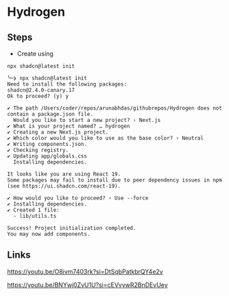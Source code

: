 # Hydrogen


## Steps

* Create using

```
npx shadcn@latest init
```

```
╰─❯ npx shadcn@latest init       
Need to install the following packages:
shadcn@2.4.0-canary.17
Ok to proceed? (y) y

✔ The path /Users/coder/repos/arunabhdas/githubrepos/Hydrogen does not contain a package.json file.
  Would you like to start a new project? › Next.js
✔ What is your project named? … hydrogen
✔ Creating a new Next.js project.
✔ Which color would you like to use as the base color? › Neutral
✔ Writing components.json.
✔ Checking registry.
✔ Updating app/globals.css
  Installing dependencies.

It looks like you are using React 19. 
Some packages may fail to install due to peer dependency issues in npm (see https://ui.shadcn.com/react-19).

✔ How would you like to proceed? › Use --force
✔ Installing dependencies.
✔ Created 1 file:
  - lib/utils.ts

Success! Project initialization completed.
You may now add components.
```


## Links

https://youtu.be/O8ivm7403rk?si=DtSqbPatkbrQY4e2v

https://youtu.be/BNYwj0ZvU1U?si=cEVvywR2BnDEvUey

